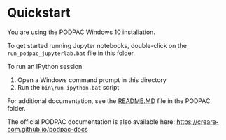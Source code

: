 # Quickstart

You are using the PODPAC Windows 10 installation. 

To get started running Jupyter notebooks, double-click on the `run_podpac_jupyterlab.bat` file in this folder. 

To run an IPython session:
1. Open a Windows command prompt in this directory
2. Run the `bin\run_ipython.bat` script

For additional documentation, see the [README.MD](podpac/README.MD) file in the PODPAC folder. 

The official PODPAC documentation is also available here: https://creare-com.github.io/podpac-docs

